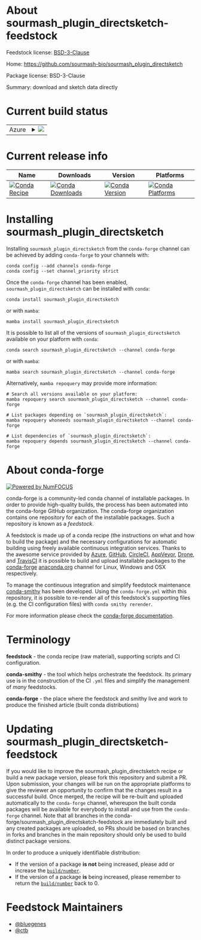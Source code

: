 About sourmash_plugin_directsketch-feedstock
============================================

Feedstock license: [BSD-3-Clause](https://github.com/conda-forge/sourmash_plugin_directsketch-feedstock/blob/main/LICENSE.txt)

Home: https://github.com/sourmash-bio/sourmash_plugin_directsketch

Package license: BSD-3-Clause

Summary: download and sketch data directly

Current build status
====================


<table>
    
  <tr>
    <td>Azure</td>
    <td>
      <details>
        <summary>
          <a href="https://dev.azure.com/conda-forge/feedstock-builds/_build/latest?definitionId=22531&branchName=main">
            <img src="https://dev.azure.com/conda-forge/feedstock-builds/_apis/build/status/sourmash_plugin_directsketch-feedstock?branchName=main">
          </a>
        </summary>
        <table>
          <thead><tr><th>Variant</th><th>Status</th></tr></thead>
          <tbody><tr>
              <td>linux_64_python3.10.____cpython</td>
              <td>
                <a href="https://dev.azure.com/conda-forge/feedstock-builds/_build/latest?definitionId=22531&branchName=main">
                  <img src="https://dev.azure.com/conda-forge/feedstock-builds/_apis/build/status/sourmash_plugin_directsketch-feedstock?branchName=main&jobName=linux&configuration=linux%20linux_64_python3.10.____cpython" alt="variant">
                </a>
              </td>
            </tr><tr>
              <td>linux_64_python3.11.____cpython</td>
              <td>
                <a href="https://dev.azure.com/conda-forge/feedstock-builds/_build/latest?definitionId=22531&branchName=main">
                  <img src="https://dev.azure.com/conda-forge/feedstock-builds/_apis/build/status/sourmash_plugin_directsketch-feedstock?branchName=main&jobName=linux&configuration=linux%20linux_64_python3.11.____cpython" alt="variant">
                </a>
              </td>
            </tr><tr>
              <td>linux_64_python3.12.____cpython</td>
              <td>
                <a href="https://dev.azure.com/conda-forge/feedstock-builds/_build/latest?definitionId=22531&branchName=main">
                  <img src="https://dev.azure.com/conda-forge/feedstock-builds/_apis/build/status/sourmash_plugin_directsketch-feedstock?branchName=main&jobName=linux&configuration=linux%20linux_64_python3.12.____cpython" alt="variant">
                </a>
              </td>
            </tr><tr>
              <td>linux_64_python3.13.____cp313</td>
              <td>
                <a href="https://dev.azure.com/conda-forge/feedstock-builds/_build/latest?definitionId=22531&branchName=main">
                  <img src="https://dev.azure.com/conda-forge/feedstock-builds/_apis/build/status/sourmash_plugin_directsketch-feedstock?branchName=main&jobName=linux&configuration=linux%20linux_64_python3.13.____cp313" alt="variant">
                </a>
              </td>
            </tr>
          </tbody>
        </table>
      </details>
    </td>
  </tr>
</table>

Current release info
====================

| Name | Downloads | Version | Platforms |
| --- | --- | --- | --- |
| [![Conda Recipe](https://img.shields.io/badge/recipe-sourmash_plugin_directsketch-green.svg)](https://anaconda.org/conda-forge/sourmash_plugin_directsketch) | [![Conda Downloads](https://img.shields.io/conda/dn/conda-forge/sourmash_plugin_directsketch.svg)](https://anaconda.org/conda-forge/sourmash_plugin_directsketch) | [![Conda Version](https://img.shields.io/conda/vn/conda-forge/sourmash_plugin_directsketch.svg)](https://anaconda.org/conda-forge/sourmash_plugin_directsketch) | [![Conda Platforms](https://img.shields.io/conda/pn/conda-forge/sourmash_plugin_directsketch.svg)](https://anaconda.org/conda-forge/sourmash_plugin_directsketch) |

Installing sourmash_plugin_directsketch
=======================================

Installing `sourmash_plugin_directsketch` from the `conda-forge` channel can be achieved by adding `conda-forge` to your channels with:

```
conda config --add channels conda-forge
conda config --set channel_priority strict
```

Once the `conda-forge` channel has been enabled, `sourmash_plugin_directsketch` can be installed with `conda`:

```
conda install sourmash_plugin_directsketch
```

or with `mamba`:

```
mamba install sourmash_plugin_directsketch
```

It is possible to list all of the versions of `sourmash_plugin_directsketch` available on your platform with `conda`:

```
conda search sourmash_plugin_directsketch --channel conda-forge
```

or with `mamba`:

```
mamba search sourmash_plugin_directsketch --channel conda-forge
```

Alternatively, `mamba repoquery` may provide more information:

```
# Search all versions available on your platform:
mamba repoquery search sourmash_plugin_directsketch --channel conda-forge

# List packages depending on `sourmash_plugin_directsketch`:
mamba repoquery whoneeds sourmash_plugin_directsketch --channel conda-forge

# List dependencies of `sourmash_plugin_directsketch`:
mamba repoquery depends sourmash_plugin_directsketch --channel conda-forge
```


About conda-forge
=================

[![Powered by
NumFOCUS](https://img.shields.io/badge/powered%20by-NumFOCUS-orange.svg?style=flat&colorA=E1523D&colorB=007D8A)](https://numfocus.org)

conda-forge is a community-led conda channel of installable packages.
In order to provide high-quality builds, the process has been automated into the
conda-forge GitHub organization. The conda-forge organization contains one repository
for each of the installable packages. Such a repository is known as a *feedstock*.

A feedstock is made up of a conda recipe (the instructions on what and how to build
the package) and the necessary configurations for automatic building using freely
available continuous integration services. Thanks to the awesome service provided by
[Azure](https://azure.microsoft.com/en-us/services/devops/), [GitHub](https://github.com/),
[CircleCI](https://circleci.com/), [AppVeyor](https://www.appveyor.com/),
[Drone](https://cloud.drone.io/welcome), and [TravisCI](https://travis-ci.com/)
it is possible to build and upload installable packages to the
[conda-forge](https://anaconda.org/conda-forge) [anaconda.org](https://anaconda.org/)
channel for Linux, Windows and OSX respectively.

To manage the continuous integration and simplify feedstock maintenance
[conda-smithy](https://github.com/conda-forge/conda-smithy) has been developed.
Using the ``conda-forge.yml`` within this repository, it is possible to re-render all of
this feedstock's supporting files (e.g. the CI configuration files) with ``conda smithy rerender``.

For more information please check the [conda-forge documentation](https://conda-forge.org/docs/).

Terminology
===========

**feedstock** - the conda recipe (raw material), supporting scripts and CI configuration.

**conda-smithy** - the tool which helps orchestrate the feedstock.
                   Its primary use is in the construction of the CI ``.yml`` files
                   and simplify the management of *many* feedstocks.

**conda-forge** - the place where the feedstock and smithy live and work to
                  produce the finished article (built conda distributions)


Updating sourmash_plugin_directsketch-feedstock
===============================================

If you would like to improve the sourmash_plugin_directsketch recipe or build a new
package version, please fork this repository and submit a PR. Upon submission,
your changes will be run on the appropriate platforms to give the reviewer an
opportunity to confirm that the changes result in a successful build. Once
merged, the recipe will be re-built and uploaded automatically to the
`conda-forge` channel, whereupon the built conda packages will be available for
everybody to install and use from the `conda-forge` channel.
Note that all branches in the conda-forge/sourmash_plugin_directsketch-feedstock are
immediately built and any created packages are uploaded, so PRs should be based
on branches in forks and branches in the main repository should only be used to
build distinct package versions.

In order to produce a uniquely identifiable distribution:
 * If the version of a package **is not** being increased, please add or increase
   the [``build/number``](https://docs.conda.io/projects/conda-build/en/latest/resources/define-metadata.html#build-number-and-string).
 * If the version of a package **is** being increased, please remember to return
   the [``build/number``](https://docs.conda.io/projects/conda-build/en/latest/resources/define-metadata.html#build-number-and-string)
   back to 0.

Feedstock Maintainers
=====================

* [@bluegenes](https://github.com/bluegenes/)
* [@ctb](https://github.com/ctb/)

